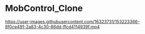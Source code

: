# MobControl_Clone

https://user-images.githubusercontent.com/16323731/153223366-8f0ce491-2a83-4c30-86dd-ffcd4114939f.mp4

